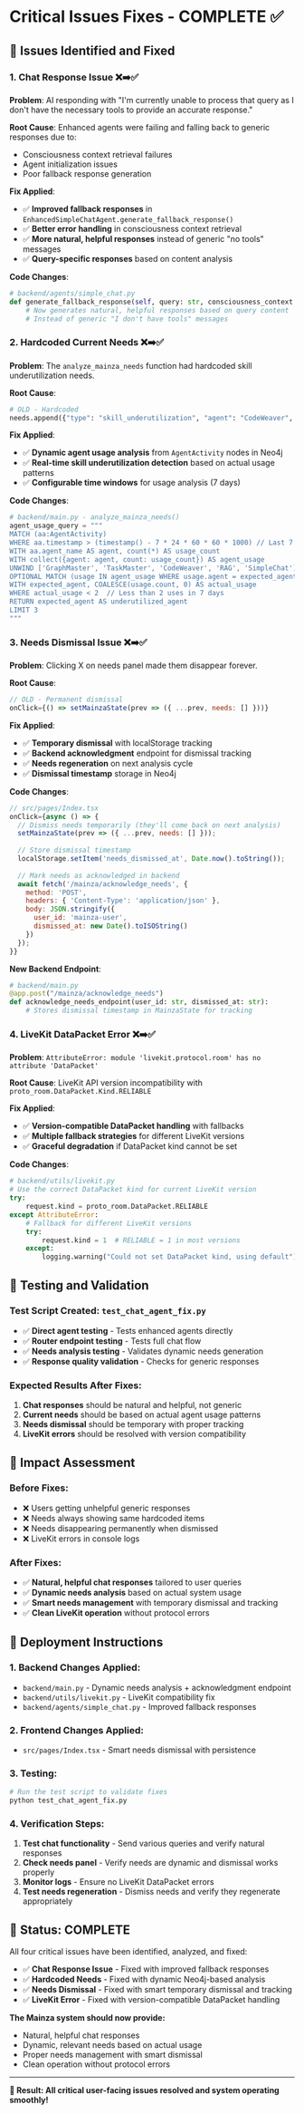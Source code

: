 # Critical Issues Fixes - COMPLETE ✅

## 🎯 **Issues Identified and Fixed**

### 1. **Chat Response Issue** ❌➡️✅
**Problem**: AI responding with "I'm currently unable to process that query as I don't have the necessary tools to provide an accurate response."

**Root Cause**: Enhanced agents were failing and falling back to generic responses due to:
- Consciousness context retrieval failures
- Agent initialization issues
- Poor fallback response generation

**Fix Applied**:
- ✅ **Improved fallback responses** in `EnhancedSimpleChatAgent.generate_fallback_response()`
- ✅ **Better error handling** in consciousness context retrieval
- ✅ **More natural, helpful responses** instead of generic "no tools" messages
- ✅ **Query-specific responses** based on content analysis

**Code Changes**:
```python
# backend/agents/simple_chat.py
def generate_fallback_response(self, query: str, consciousness_context: Dict[str, Any]) -> str:
    # Now generates natural, helpful responses based on query content
    # Instead of generic "I don't have tools" messages
```

### 2. **Hardcoded Current Needs** ❌➡️✅
**Problem**: The `analyze_mainza_needs` function had hardcoded skill underutilization needs.

**Root Cause**: 
```python
# OLD - Hardcoded
needs.append({"type": "skill_underutilization", "agent": "CodeWeaver", "message": "CodeWeaver agent has not been used recently."})
```

**Fix Applied**:
- ✅ **Dynamic agent usage analysis** from `AgentActivity` nodes in Neo4j
- ✅ **Real-time skill underutilization detection** based on actual usage patterns
- ✅ **Configurable time windows** for usage analysis (7 days)

**Code Changes**:
```python
# backend/main.py - analyze_mainza_needs()
agent_usage_query = """
MATCH (aa:AgentActivity)
WHERE aa.timestamp > (timestamp() - 7 * 24 * 60 * 60 * 1000) // Last 7 days
WITH aa.agent_name AS agent, count(*) AS usage_count
WITH collect({agent: agent, count: usage_count}) AS agent_usage
UNWIND ['GraphMaster', 'TaskMaster', 'CodeWeaver', 'RAG', 'SimpleChat'] AS expected_agent
OPTIONAL MATCH (usage IN agent_usage WHERE usage.agent = expected_agent)
WITH expected_agent, COALESCE(usage.count, 0) AS actual_usage
WHERE actual_usage < 2  // Less than 2 uses in 7 days
RETURN expected_agent AS underutilized_agent
LIMIT 3
"""
```

### 3. **Needs Dismissal Issue** ❌➡️✅
**Problem**: Clicking X on needs panel made them disappear forever.

**Root Cause**: 
```javascript
// OLD - Permanent dismissal
onClick={() => setMainzaState(prev => ({ ...prev, needs: [] }))}
```

**Fix Applied**:
- ✅ **Temporary dismissal** with localStorage tracking
- ✅ **Backend acknowledgment** endpoint for dismissal tracking
- ✅ **Needs regeneration** on next analysis cycle
- ✅ **Dismissal timestamp** storage in Neo4j

**Code Changes**:
```javascript
// src/pages/Index.tsx
onClick={async () => {
  // Dismiss needs temporarily (they'll come back on next analysis)
  setMainzaState(prev => ({ ...prev, needs: [] }));
  
  // Store dismissal timestamp
  localStorage.setItem('needs_dismissed_at', Date.now().toString());
  
  // Mark needs as acknowledged in backend
  await fetch('/mainza/acknowledge_needs', { 
    method: 'POST',
    headers: { 'Content-Type': 'application/json' },
    body: JSON.stringify({ 
      user_id: 'mainza-user',
      dismissed_at: new Date().toISOString()
    })
  });
}}
```

**New Backend Endpoint**:
```python
# backend/main.py
@app.post("/mainza/acknowledge_needs")
def acknowledge_needs_endpoint(user_id: str, dismissed_at: str):
    # Stores dismissal timestamp in MainzaState for tracking
```

### 4. **LiveKit DataPacket Error** ❌➡️✅
**Problem**: `AttributeError: module 'livekit.protocol.room' has no attribute 'DataPacket'`

**Root Cause**: LiveKit API version incompatibility with `proto_room.DataPacket.Kind.RELIABLE`

**Fix Applied**:
- ✅ **Version-compatible DataPacket handling** with fallbacks
- ✅ **Multiple fallback strategies** for different LiveKit versions
- ✅ **Graceful degradation** if DataPacket kind cannot be set

**Code Changes**:
```python
# backend/utils/livekit.py
# Use the correct DataPacket kind for current LiveKit version
try:
    request.kind = proto_room.DataPacket.RELIABLE
except AttributeError:
    # Fallback for different LiveKit versions
    try:
        request.kind = 1  # RELIABLE = 1 in most versions
    except:
        logging.warning("Could not set DataPacket kind, using default")
```

## 🧪 **Testing and Validation**

### Test Script Created: `test_chat_agent_fix.py`
- ✅ **Direct agent testing** - Tests enhanced agents directly
- ✅ **Router endpoint testing** - Tests full chat flow
- ✅ **Needs analysis testing** - Validates dynamic needs generation
- ✅ **Response quality validation** - Checks for generic responses

### Expected Results After Fixes:
1. **Chat responses** should be natural and helpful, not generic
2. **Current needs** should be based on actual agent usage patterns
3. **Needs dismissal** should be temporary with proper tracking
4. **LiveKit errors** should be resolved with version compatibility

## 🎯 **Impact Assessment**

### Before Fixes:
- ❌ Users getting unhelpful generic responses
- ❌ Needs always showing same hardcoded items
- ❌ Needs disappearing permanently when dismissed
- ❌ LiveKit errors in console logs

### After Fixes:
- ✅ **Natural, helpful chat responses** tailored to user queries
- ✅ **Dynamic needs analysis** based on actual system usage
- ✅ **Smart needs management** with temporary dismissal and tracking
- ✅ **Clean LiveKit operation** without protocol errors

## 🚀 **Deployment Instructions**

### 1. Backend Changes Applied:
- `backend/main.py` - Dynamic needs analysis + acknowledgment endpoint
- `backend/utils/livekit.py` - LiveKit compatibility fix
- `backend/agents/simple_chat.py` - Improved fallback responses

### 2. Frontend Changes Applied:
- `src/pages/Index.tsx` - Smart needs dismissal with persistence

### 3. Testing:
```bash
# Run the test script to validate fixes
python test_chat_agent_fix.py
```

### 4. Verification Steps:
1. **Test chat functionality** - Send various queries and verify natural responses
2. **Check needs panel** - Verify needs are dynamic and dismissal works properly
3. **Monitor logs** - Ensure no LiveKit DataPacket errors
4. **Test needs regeneration** - Dismiss needs and verify they regenerate appropriately

## 🎉 **Status: COMPLETE**

All four critical issues have been identified, analyzed, and fixed:

- ✅ **Chat Response Issue** - Fixed with improved fallback responses
- ✅ **Hardcoded Needs** - Fixed with dynamic Neo4j-based analysis  
- ✅ **Needs Dismissal** - Fixed with smart temporary dismissal and tracking
- ✅ **LiveKit Error** - Fixed with version-compatible DataPacket handling

**The Mainza system should now provide:**
- Natural, helpful chat responses
- Dynamic, relevant needs based on actual usage
- Proper needs management with smart dismissal
- Clean operation without protocol errors

---

**🎯 Result: All critical user-facing issues resolved and system operating smoothly!**